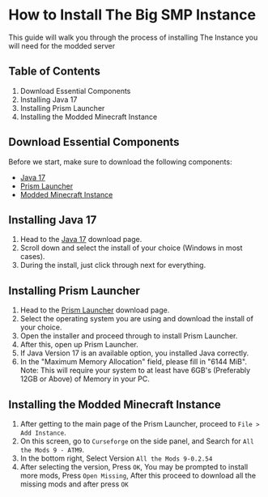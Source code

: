 # How to Install The Big SMP Instance

This guide will walk you through the process of installing The Instance you will need for the modded server

## Table of Contents
1. Download Essential Components
2. Installing Java 17
3. Installing Prism Launcher
4. Installing the Modded Minecraft Instance

## Download Essential Components

Before we start, make sure to download the following components:

- [Java 17](https://www.oracle.com/java/technologies/javase/jdk17-archive-downloads.html)
- [Prism Launcher](https://prismlauncher.org/download/)
- [Modded Minecraft Instance](https://github.com/ZeldaTakahiro/TheBIgSMP/releases/download/Minecraft/TheBigSMP.zip)

## Installing Java 17

1. Head to the [Java 17](https://www.oracle.com/java/technologies/javase/jdk17-archive-downloads.html) download page.
2. Scroll down and select the install of your choice (Windows in most cases).
3. During the install, just click through next for everything.

## Installing Prism Launcher

1. Head to the [Prism Launcher](https://prismlauncher.org/download/) download page.
2. Select the operating system you are using and download the install of your choice.
3. Open the installer and proceed through to install Prism Launcher.
4. After this, open up Prism Launcher.
5. If Java Version 17 is an available option, you installed Java correctly.
6. In the "Maximum Memory Allocation" field, please fill in "6144 MiB". Note: This will require your system to at least have 6GB's (Preferably 12GB or Above) of Memory in your PC.

## Installing the Modded Minecraft Instance

1. After getting to the main page of the Prism Launcher, proceed to `File > Add Instance`.
2. On this screen, go to `Curseforge` on the side panel, and Search for `All the Mods 9 - ATM9`.
3. In the bottom right, Select Version `All the Mods 9-0.2.54`
4. After selecting the version, Press `OK`, You may be prompted to install more mods, Press `Open Missing`, After this proceed to download all the missing mods and after press `OK`
